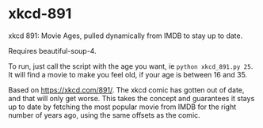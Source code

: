xkcd-891
========

xkcd 891: Movie Ages, pulled dynamically from IMDB to stay up to date.

Requires beautiful-soup-4.

To run, just call the script with the age you want, ie `python xkcd_891.py 25`.
It will find a movie to make you feel old, if your age is between 16 and 35.

Based on https://xkcd.com/891/.  The xkcd comic has gotten out of date, and
that will only get worse.  This takes the concept and guarantees it stays up to
date by fetching the most popular movie from IMDB for the right number of years
ago, using the same offsets as the comic.
